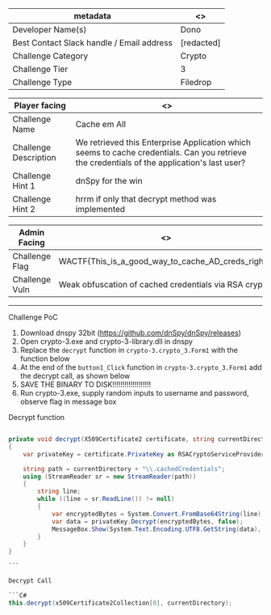 | metadata                                  | <>                           |
| ----------------------------------------- | ---------------------------- |
| Developer Name(s)                         | Dono                         |
| Best Contact Slack handle / Email address | [redacted] |
| Challenge Category                        | Crypto                       |
| Challenge Tier                            | 3                            |
| Challenge Type                            | Filedrop                     |

| Player facing         | <>                                                                                                                                          |
| --------------------- | ------------------------------------------------------------------------------------------------------------------------------------------- |
| Challenge Name        | Cache em All                                                                                                                                |
| Challenge Description | We retrieved this Enterprise Application which seems to cache credentials. Can you retrieve the credentials of the application's last user? |
| Challenge Hint 1      | dnSpy for the win                                                                                                                           |
| Challenge Hint 2      | hrrm if only that decrypt method was implemented                                                                                            |

| Admin Facing   | <>                                                    |
| -------------- | ----------------------------------------------------- |
| Challenge Flag | WACTF{This_is_a_good_way_to_cache_AD_creds_right?}    |
| Challenge Vuln | Weak obfuscation of cached credentials via RSA crypto |

---

Challenge PoC

1. Download dnspy 32bit (https://github.com/dnSpy/dnSpy/releases)
2. Open crypto-3.exe and crypto-3-library.dll in dnspy
3. Replace the `decrypt` function in `crypto-3.crypto_3.Form1` with the function below
4. At the end of the `button1_Click` function in `crypto-3.crypto_3.Form1` add the decrypt call, as shown below
5. SAVE THE BINARY TO DISK!!!!!!!!!!!!!!!!!!!
6. Run crypto-3.exe, supply random inputs to username and password, observe flag in message box

Decrypt function

````C#

private void decrypt(X509Certificate2 certificate, string currentDirectory)
{
    var privateKey = certificate.PrivateKey as RSACryptoServiceProvider;

    string path = currentDirectory + "\\.cachedCredentials";
    using (StreamReader sr = new StreamReader(path))
    {
        string line;
        while ((line = sr.ReadLine()) != null)
        {
            var encryptedBytes = System.Convert.FromBase64String(line);
            var data = privateKey.Decrypt(encryptedBytes, false);
            MessageBox.Show(System.Text.Encoding.UTF8.GetString(data), "decrypted", MessageBoxButtons.OK, MessageBoxIcon.Information);
        }
    }
}

```

Decrypt Call

```C#
this.decrypt(x509Certificate2Collection[0], currentDirectory);
````
